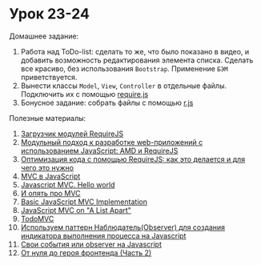 # Урок 23-24

Домашнее задание:

1. Работа над ToDo-list: сделать то же, что было показано в видео, и добавить возможность редактирования элемента списка. Cделать все красиво, без использования `Bootstrap`. Применение `БЭМ` приветствуется.
2. Вынести классы `Model`, `View`, `Controller` в отдельные файлы. Подключить их с помощью [require.js](http://requirejs.org/)
3. Бонусное задание: собрать файлы с помощью [r.js](http://requirejs.org/docs/optimization.html)


Полезные материалы:

1. [Загрузчик модулей RequireJS](http://stepansuvorov.com/blog/2012/10/%D0%B7%D0%B0%D0%B3%D1%80%D1%83%D0%B7%D1%87%D0%B8%D0%BA-%D0%BC%D0%BE%D0%B4%D1%83%D0%BB%D0%B5%D0%B9-requirejs/)
2. [Модульный подход к разработке web-приложений с использованием JavaScript: AMD и RequireJS](https://habrahabr.ru/post/152833/)
3. [Оптимизация кода с помощью RequireJS: как это делается и для чего это нужно](https://habrahabr.ru/post/254675/)
4. [MVC в JavaScript](http://designformasters.info/posts/mvc-javascript/)
5. [Javascript MVC. Hello world](http://sandbox.thewikies.com/javascript-mvc-hello-world/)
6. [И опять про MVC](https://habrahabr.ru/post/119369/)
7. [Basic JavaScript MVC Implementation](https://gist.github.com/g6scheme/4157554)
8. [JavaScript MVC on "A List Apart"](http://alistapart.com/article/javascript-mvc)
9. [TodoMVC](http://todomvc.com/)
10. [Используем паттерн Наблюдатель(Observer) для создания индикатора выполнения процесса на Javascript](https://habrahabr.ru/post/70793/)
11. [Свои события или observer на Javascript](http://php-zametki.ru/javascript-laboratoriya/79-svoi-sobytiya-javascript-observer.html)
12. [От нуля до героя фронтенда (Часть 2)](https://medium.com/russian/%D0%BE%D1%82-%D0%BD%D1%83%D0%BB%D1%8F-%D0%B4%D0%BE-%D0%B3%D0%B5%D1%80%D0%BE%D1%8F-%D1%84%D1%80%D0%BE%D0%BD%D1%82%D0%B5%D0%BD%D0%B4%D0%B0-%D1%87%D0%B0%D1%81%D1%82%D1%8C-2-25f19e56eb29#.51lwyufo5)
